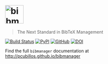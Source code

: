 # <img alt="bibmanager" src="https://github.com/pcubillos/bibmanager/blob/master/docs/logo_bibmanager.png" height="60">
> The Next Standard in BibTeX Management

[![Build Status](https://travis-ci.com/pcubillos/bibmanager.svg?branch=master)](https://travis-ci.com/pcubillos/bibmanager)
[![PyPI](https://img.shields.io/pypi/v/bibmanager.svg)](https://pypi.org/project/bibmanager)
[![GitHub](https://img.shields.io/github/license/pcubillos/bibmanager.svg?color=blue)](https://pcubillos.github.io/bibmanager/license.html)
[![DOI](https://zenodo.org/badge/DOI/10.5281/zenodo.2547043.svg)](https://doi.org/10.5281/zenodo.2547043)

Find the full ``bibmanager`` documentation at <http://pcubillos.github.io/bibmanager>

